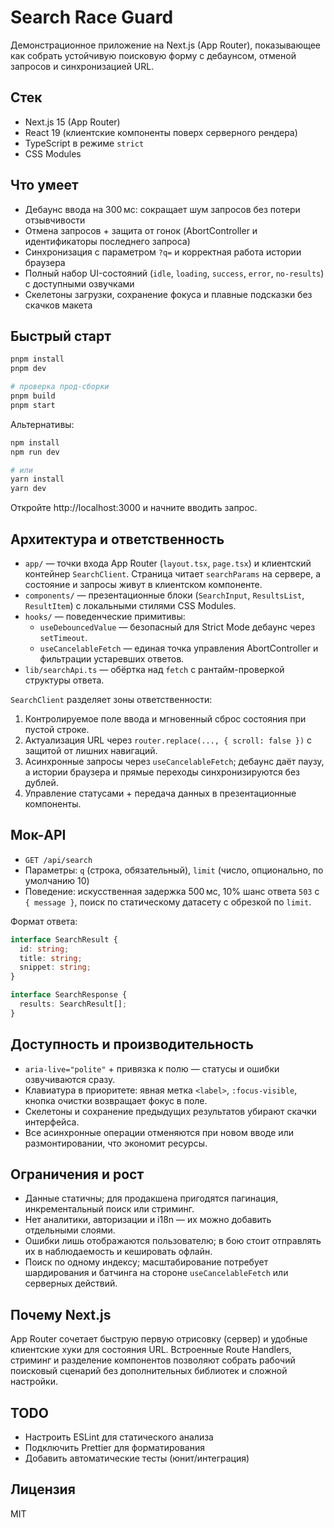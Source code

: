 # Search Race Guard

Демонстрационное приложение на Next.js (App Router), показывающее как собрать устойчивую поисковую форму с дебаунсом, отменой запросов и синхронизацией URL.

## Стек

- Next.js 15 (App Router)
- React 19 (клиентские компоненты поверх серверного рендера)
- TypeScript в режиме `strict`
- CSS Modules

## Что умеет

- Дебаунс ввода на 300 мс: сокращает шум запросов без потери отзывчивости
- Отмена запросов + защита от гонок (AbortController и идентификаторы последнего запроса)
- Синхронизация с параметром `?q=` и корректная работа истории браузера
- Полный набор UI-состояний (`idle`, `loading`, `success`, `error`, `no-results`) с доступными озвучками
- Скелетоны загрузки, сохранение фокуса и плавные подсказки без скачков макета

## Быстрый старт

```bash
pnpm install
pnpm dev

# проверка прод-сборки
pnpm build
pnpm start
```

Альтернативы:

```bash
npm install
npm run dev

# или
yarn install
yarn dev
```

Откройте http://localhost:3000 и начните вводить запрос.

## Архитектура и ответственность

- `app/` — точки входа App Router (`layout.tsx`, `page.tsx`) и клиентский контейнер `SearchClient`. Страница читает `searchParams` на сервере, а состояние и запросы живут в клиентском компоненте.
- `components/` — презентационные блоки (`SearchInput`, `ResultsList`, `ResultItem`) с локальными стилями CSS Modules.
- `hooks/` — поведенческие примитивы:
  - `useDebouncedValue` — безопасный для Strict Mode дебаунс через `setTimeout`.
  - `useCancelableFetch` — единая точка управления AbortController и фильтрации устаревших ответов.
- `lib/searchApi.ts` — обёртка над `fetch` с рантайм-проверкой структуры ответа.

`SearchClient` разделяет зоны ответственности:

1. Контролируемое поле ввода и мгновенный сброс состояния при пустой строке.
2. Актуализация URL через `router.replace(..., { scroll: false })` с защитой от лишних навигаций.
3. Асинхронные запросы через `useCancelableFetch`; дебаунс даёт паузу, а истории браузера и прямые переходы синхронизируются без дублей.
4. Управление статусами + передача данных в презентационные компоненты.

## Мок-API

- `GET /api/search`
- Параметры: `q` (строка, обязательный), `limit` (число, опционально, по умолчанию 10)
- Поведение: искусственная задержка 500 мс, 10% шанс ответа `503` с `{ message }`, поиск по статическому датасету с обрезкой по `limit`.

Формат ответа:

```ts
interface SearchResult {
  id: string;
  title: string;
  snippet: string;
}

interface SearchResponse {
  results: SearchResult[];
}
```

## Доступность и производительность

- `aria-live="polite"` + привязка к полю — статусы и ошибки озвучиваются сразу.
- Клавиатура в приоритете: явная метка `<label>`, `:focus-visible`, кнопка очистки возвращает фокус в поле.
- Скелетоны и сохранение предыдущих результатов убирают скачки интерфейса.
- Все асинхронные операции отменяются при новом вводе или размонтировании, что экономит ресурсы.

## Ограничения и рост

- Данные статичны; для продакшена пригодятся пагинация, инкрементальный поиск или стриминг.
- Нет аналитики, авторизации и i18n — их можно добавить отдельными слоями.
- Ошибки лишь отображаются пользователю; в бою стоит отправлять их в наблюдаемость и кешировать офлайн.
- Поиск по одному индексу; масштабирование потребует шардирования и батчинга на стороне `useCancelableFetch` или серверных действий.

## Почему Next.js

App Router сочетает быструю первую отрисовку (сервер) и удобные клиентские хуки для состояния URL. Встроенные Route Handlers, стриминг и разделение компонентов позволяют собрать рабочий поисковый сценарий без дополнительных библиотек и сложной настройки.

## TODO

- Настроить ESLint для статического анализа
- Подключить Prettier для форматирования
- Добавить автоматические тесты (юнит/интеграция)

## Лицензия

MIT
